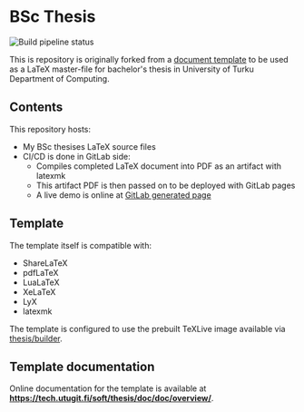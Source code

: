 # BSc Thesis

![Build pipeline status](https://gitlab.utu.fi/ecpelt/bsc-thesis-ci/badges/main/pipeline.svg)

This is repository is originally forked from a [document template](https://gitlab.utu.fi/ttweb/thesis) to be used as a LaTeX master-file for bachelor's thesis in University of Turku Department of Computing.

## Contents
This repository hosts:
- My BSc thesises LaTeX source files
- CI/CD is done in GitLab side:
    - Compiles completed LaTeX document into PDF as an artifact with latexmk
    - This artifact PDF is then passed on to be deployed with GitLab pages
    - A live demo is online at [GitLab generated page](https://ecpelt.utugit.fi/bsc-thesis-ci/)

## Template

The template itself is compatible with: 
- ShareLaTeX
- pdfLaTeX
- LuaLaTeX
- XeLaTeX
- LyX
- latexmk

The template is configured to use the prebuilt TeXLive image available via
[thesis/builder](https://gitlab.utu.fi/tech/soft/thesis/builder).

## Template documentation

Online documentation for the template is available at
**<https://tech.utugit.fi/soft/thesis/doc/doc/overview/>**.
